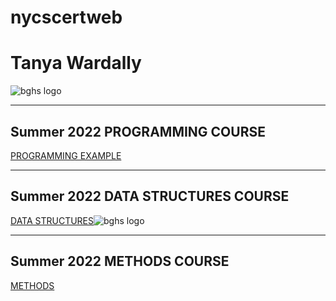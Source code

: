 # nycscertweb
# Tanya Wardally
![bghs logo](https://user-images.githubusercontent.com/99760212/180849730-185e3236-71c0-4329-85db-b64aa51b2042.jpg)

---
## Summer 2022 PROGRAMMING COURSE

[PROGRAMMING EXAMPLE](https://github.com/hunter-teacher-cert/cohort-3-summer-work-twardally/commit/7be12d1f7753245ad2580f340fccf5bb5a4e1a66#diff-4b5672cd55141a2e39075820ba9a53c53f5e4694bccace9b73f757e5ed95842c)

---
## Summer 2022 DATA STRUCTURES COURSE

[DATA STRUCTURES](https://github.com/hunter-teacher-cert/cohort-3-summer-work-twardally/commit/912c7eec64a3784b3e7c608e7d6768fcb4e93082#diff-07e0ecbdf1a039d0705cecb2174b2d3f226cd7559f8f108f34469c3c6ef0c0d0)![bghs logo](https://user-images.githubusercontent.com/99760212/180849664-dd91d8f0-4e33-4458-94b5-66c6b9cef3ba.jpg)


---
## Summer 2022 METHODS COURSE
[METHODS](https://github.com/hunter-teacher-cert/cohort-3-summer-work-twardally/blob/master/methods/LinearSearch.java)

